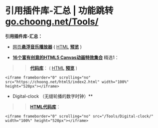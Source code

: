 # 引用插件库-汇总 | 功能跳转 [go.choong.net/Tools/](https://go.choong.net/Tools/)

**引用插件库-汇总：**

- [网页**悬浮音乐播放器**](https://github.com/inchoong/go/tree/master/QPlayer) ( [HTML](https://github.com/inchoong/go/tree/master/QPlayer) [**预览**](https://go.choong.net/QPlayer/) )

- [**16个富有创意的HTML5 Canvas动画特效集合**](https://www.cnblogs.com/html5tricks/p/9204735.html) 精选1：
>> [**代码库**](https://github.com/inchoong/choong.github.io/tree/master/html5/)：  ( [HTML](https://choong.net/html5/index.html) [**预览**](https://choong.net/about/tags-2.html) )
```<!-- 引用：HTML5 Canvas动画特效 --> 
<iframe frameborder="0" scrolling="no" src="https://choong.net/html5/index2.html" width="100%" height="520px"></iframe>
```		   

- Digital-clock （无缝轮播的数字时钟）**
>> [**HTML代码库**](https://github.com/inchoong/go/tree/master/Tools/Digital-clock)：  
```<!-- 引用：数字时钟 --> 
<iframe frameborder="0" scrolling="no" src="/Tools/Digital-clock/" width="100%" height="520px"></iframe>
```
